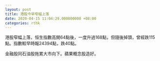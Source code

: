 ```yaml
---
layout: post
title: 港股今早窄幅上落
date: 2020-04-15 11:04:29.000000000 +08:00
categories: rthk
---
```


港股窄幅上落，恒生指數高開64點後，一度升過168點，但隨後掉頭，曾經跌115點。指數較早時報24394點，跌40點。

金融股同石油股拖累大市向下。蘋果概念股造好。
